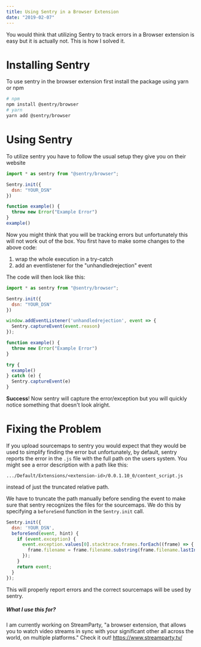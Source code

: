 ```yaml
---
title: Using Sentry in a Browser Extension
date: "2019-02-07"
---
```


You would think that utilizing Sentry to track errors in a Browser extension is easy but it is actually not. This is how
I solved it.

<!-- end -->

# Installing Sentry

To use sentry in the browser extension first install the package using yarn or npm

```bash
# npm
npm install @sentry/browser
# yarn
yarn add @sentry/browser
```

# Using Sentry

To utilize sentry you have to follow the usual setup they give you on their website

```javascript
import * as sentry from "@sentry/browser";

Sentry.init({
  dsn: "YOUR_DSN"
})

function example() {
  throw new Error("Example Error")
}
example()
```

Now you might think that you will be tracking errors but unfortunately this will not work out of the box.
You first have to make some changes to the above code:

1. wrap the whole execution in a try-catch
2. add an eventlistener for the "unhandledrejection" event

The code will then look like this:

```javascript
import * as sentry from "@sentry/browser";

Sentry.init({
  dsn: "YOUR_DSN"
})

window.addEventListener('unhandledrejection', event => {
  Sentry.captureEvent(event.reason)
});

function example() {
  throw new Error("Example Error")
}

try {
  example()
} catch (e) {
  Sentry.captureEvent(e)
}
```

**Success**! Now sentry will capture the error/exception but you will quickly notice something that
doesn't look alright.

# Fixing the Problem

If you upload sourcemaps to sentry you would expect that they would be used to simplify finding the error
but unfortunately, by default, sentry reports the error in the `.js` file with the full path on the users
system. You might see a error description with a path like this: 
```
.../Default/Extensions/<extension-id>/0.0.1.10_0/content_script.js
``` 
instead of just the truncated relative path.

We have to truncate the path manually before sending the event to make sure that sentry recognizes
the files for the sourcemaps. We do this by specifying a `beforeSend` function in the `Sentry.init` call.

```javascript
Sentry.init({
  dsn: 'YOUR_DSN',
  beforeSend(event, hint) {
    if (event.exception) {
      event.exception.values[0].stacktrace.frames.forEach((frame) => {
        frame.filename = frame.filename.substring(frame.filename.lastIndexOf("/"))
      });
    }
    return event;
  } 
});
```

This will properly report errors and the correct sourcemaps will be used by sentry.

##### What I use this for?

I am currently working on StreamParty, "a browser extension, that allows you to watch video streams in sync with your 
significant other all across the world, on multiple platforms." Check it out! https://www.streamparty.tv/